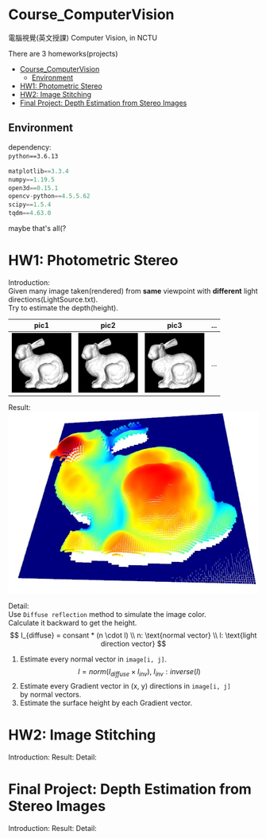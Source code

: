 # Course_ComputerVision
電腦視覺(英文授課) Computer Vision, in NCTU

There are 3 homeworks(projects)
- [Course_ComputerVision](#course_computervision)
  - [Environment](#environment)
- [HW1: Photometric Stereo](#hw1-photometric-stereo)
- [HW2: Image Stitching](#hw2-image-stitching)
- [Final Project: Depth Estimation from Stereo Images](#final-project-depth-estimation-from-stereo-images)

## Environment
dependency:  
`python==3.6.13`
```python
matplotlib==3.3.4
numpy==1.19.5
open3d==0.15.1
opencv-python==4.5.5.62
scipy==1.5.4
tqdm==4.63.0
```
maybe that's all(?

# HW1: Photometric Stereo
Introduction:  
Given many image taken(rendered) from **same** viewpoint
with **different** light directions(LightSource.txt).  
Try to estimate the depth(height).

| pic1 | pic2 | pic3 | ... |
|------|------|------|-----|
|![](HW1_Photometric_Stereo\test\bunny\pic1.bmp)|![](HW1_Photometric_Stereo\test\bunny\pic2.bmp)|![](HW1_Photometric_Stereo\test\bunny\pic3.bmp)|...|

Result:  
![](HW1_Photometric_Stereo\test\bunny_result_example.jpg)

Detail:  
Use `Diffuse reflection` method to simulate the image color.  
Calculate it backward to get the height.
$$
I_{diffuse} = consant * (n \cdot l) \\
n: \text{normal vector} \\
l: \text{light direction vector}
$$
1. Estimate every normal vector in `image[i, j]`.
   $$l = norm(I_{diffuse} \times l_{inv}),\ l_{inv}: inverse(l)$$
2. Estimate every Gradient vector in (x, y) directions in `image[i, j]`  
   by normal vectors.
3. Estimate the surface height by each Gradient vector.

# HW2: Image Stitching
Introduction: 
Result: 
Detail: 

# Final Project: Depth Estimation from Stereo Images
Introduction: 
Result: 
Detail: 
